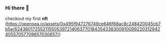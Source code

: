 ### Hi there 👋

checkout my first **nft** 
(https://opensea.io/assets/0x495f947276749ce646f68ac8c248420045cb7b5e/62436017255211550539721406377018435433830091009922031294240557057709657030657/)

<!--
**DestinyJunior/destinyjunior** is a ✨ _special_ ✨ repository because its `README.md` (this file) appears on your GitHub profile.

Here are some ideas to get you started:

- 🔭 I’m currently working on ...
- 🌱 I’m currently learning ...
- 👯 I’m looking to collaborate on ...
- 🤔 I’m looking for help with ...
- 💬 Ask me about ...
- 📫 How to reach me: ...
- 😄 Pronouns: ...
- ⚡ Fun fact: ...
-->
